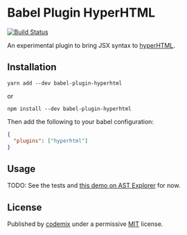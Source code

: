 # Babel Plugin HyperHTML

[![Build Status](https://travis-ci.org/codemix/babel-plugin-hyperhtml.svg?branch=master)](https://travis-ci.org/codemix/babel-plugin-hyperhtml)

An experimental plugin to bring JSX syntax to [hyperHTML](https://github.com/WebReflection/hyperHTML). 

## Installation

```
yarn add --dev babel-plugin-hyperhtml
```
or
```
npm install --dev babel-plugin-hyperhtml
```

Then add the following to your babel configuration:

```json
{
  "plugins": ["hyperhtml"]
}
```

## Usage

TODO: See the tests and [this demo on AST Explorer](http://astexplorer.net/#/gist/bd0aaf31811a4f68e637c330d0472391/d7d74dcb671df9a4746910bbb939b1e6fef5cea8) for now.


## License

Published by [codemix](https://codemix.com/) under a permissive [MIT](./LICENSE.md) license.
